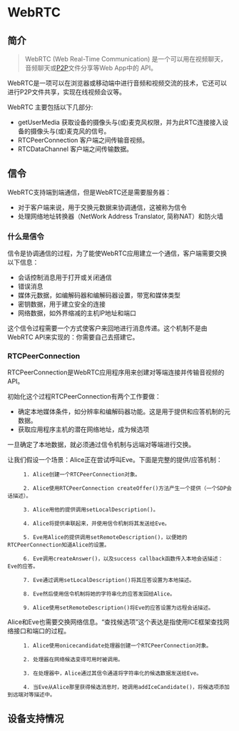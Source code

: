 
# WebRTC

## 简介

> WebRTC (Web Real-Time Communication) 是一个可以用在视频聊天，音频聊天或[P2P](https://baike.baidu.com/item/%E7%82%B9%E5%AF%B9%E7%82%B9%E4%BC%A0%E8%BE%93/8491956?fr=aladdin)文件分享等Web App中的 API。

WebRTC是一项可以在浏览器或移动端中进行音频和视频交流的技术，它还可以进行P2P文件共享，实现在线视频会议等。

WebRTC 主要包括以下几部分:

+ getUserMedia
  获取设备的摄像头与(或)麦克风权限，并为此RTC连接接入设备的摄像头与(或)麦克风的信号。
+ RTCPeerConnection
  客户端之间传输音视频。
+ RTCDataChannel
  客户端之间传输数据。
 
 ## 信令
 
 WebRTC支持端到端通信，但是WebRTC还是需要服务器：
 
  + 对于客户端来说，用于交换元数据来协调通信，这被称为信令
  + 处理网络地址转换器（NetWork Address Translator, 简称NAT）和防火墙
 
 ### 什么是信令
 
 信令是协调通信的过程，为了能使WebRTC应用建立一个通信，客户端需要交换以下信息：
 
 + 会话控制消息用于打开或关闭通信 
 + 错误消息
 + 媒体元数据，如编解码器和编解码器设置，带宽和媒体类型 
 + 密钥数据，用于建立安全的连接 
 + 网络数据，如外界缩减的主机IP地址和端口 
 
 这个信令过程需要一个方式使客户来回地进行消息传递。这个机制不是由WebRTC API来实现的：你需要自己去搭建它。
 
 ### RTCPeerConnection
 
 RTCPeerConnection是WebRTC应用程序用来创建对等端连接并传输音视频的API。 
 
 初始化这个过程RTCPeerConnection有两个工作要做： 
 
 + 确定本地媒体条件，如分辨率和编解码器功能。这是用于提供和应答机制的元数据。 
 + 获取应用程序主机的潜在网络地址，成为候选项
 
 一旦确定了本地数据，就必须通过信令机制与远端对等端进行交换。 
 
  让我们假设一个场景：Alice正在尝试呼叫Eve。下面是完整的提供/应答机制：

         1. Alice创建一个RTCPeerConnection对象。

         2. Alice使用RTCPeerConnection createOffer()方法产生一个提供（一个SDP会话描述）。

         3. Alice用他的提供调用setLocalDescription()。

         4. Alice将提供串联起来，并使用信令机制将其发送给Eve。

         5. Eve用Alice的提供调用setRemoteDescription()，以便她的RTCPeerConnection知道Alice的设置。

         6. Eve调用createAnswer()，以及success callback函数传入本地会话描述：Eve的应答。

         7. Eve通过调用setLocalDescription()将其应答设置为本地描述。

         8. Eve然后使用信令机制将她的字符串化的应答发回给Alice。

         9. Alice使用setRemoteDescription()将Eve的应答设置为远程会话描述。

Alice和Eve也需要交换网络信息。“查找候选项”这个表达是指使用ICE框架查找网络接口和端口的过程。

         1. Alice使用onicecandidate处理器创建一个RTCPeerConnection对象。

         2. 处理器在网络候选变得可用时被调用。

         3. 在处理器中，Alice通过其信令通道将字符串化的候选数据发送给Eve。

         4. 当Eve从Alice那里获得候选消息时，她调用addIceCandidate()，将候选项添加到远端对等描述中。 
         
 ## 设备支持情况
 

